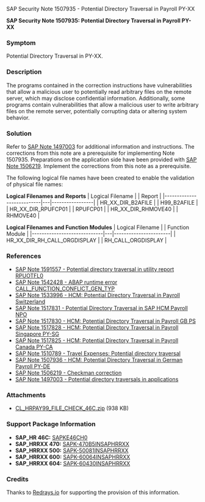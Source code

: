 SAP Security Note 1507935 - Potential Directory Traversal in Payroll PY-XX

**SAP Security Note 1507935: Potential Directory Traversal in Payroll PY-XX**

### **Symptom**
Potential Directory Traversal in PY-XX.

### **Description**
The programs contained in the correction instructions have vulnerabilities that allow a malicious user to potentially read arbitrary files on the remote server, which may disclose confidential information. Additionally, some programs contain vulnerabilities that allow a malicious user to write arbitrary files on the remote server, potentially corrupting data or altering system behavior.

### **Solution**
Refer to [SAP Note 1497003](https://me.sap.com/notes/1497003) for additional information and instructions. The corrections from this note are a prerequisite for implementing Note 1507935. Preparations on the application side have been provided with [SAP Note 1506219](https://me.sap.com/notes/1506219). Implement the corrections from this note as a prerequisite.

The following logical file names have been created to enable the validation of physical file names:

**Logical Filenames and Reports**
| Logical Filename          |   | Report          |
|---------------------------|---|-----------------|
| HR_XX_DIR_B2AFILE         |   | H99_B2AFILE     |
| HR_XX_DIR_RPUFCP01        |   | RPUFCP01        |
| HR_XX_DIR_RHMOVE40         |   | RHMOVE40        |

**Logical Filenames and Function Modules**
| Logical Filename            |   | Function Module       |
|-----------------------------|---|-----------------------|
| HR_XX_DIR_RH_CALL_ORGDISPLAY |   | RH_CALL_ORGDISPLAY   |

### **References**
- [SAP Note 1591557 - Potential directory traversal in utility report RPUOTFL0](https://me.sap.com/notes/1591557)
- [SAP Note 1542428 - ABAP runtime error CALL_FUNCTION_CONFLICT_GEN_TYP](https://me.sap.com/notes/1542428)
- [SAP Note 1533996 - HCM: Potential Directory Traversal in Payroll Switzerland](https://me.sap.com/notes/1533996)
- [SAP Note 1517831 - Potential Directory Traversal in SAP HCM Payroll NPO](https://me.sap.com/notes/1517831)
- [SAP Note 1517830 - HCM: Potential Directory Traversal in Payroll GB PS](https://me.sap.com/notes/1517830)
- [SAP Note 1517828 - HCM: Potential Directory Traversal in Payroll Singapore PY-SG](https://me.sap.com/notes/1517828)
- [SAP Note 1517825 - HCM: Potential Directory Traversal in Payroll Canada PY-CA](https://me.sap.com/notes/1517825)
- [SAP Note 1510789 - Travel Expenses: Potential directory traversal](https://me.sap.com/notes/1510789)
- [SAP Note 1507936 - HCM: Potential Directory Traversal in German Payroll PY-DE](https://me.sap.com/notes/1507936)
- [SAP Note 1506219 - Checkman correction](https://me.sap.com/notes/1506219)
- [SAP Note 1497003 - Potential directory traversals in applications](https://me.sap.com/notes/1497003)

### **Attachments**
- [CL_HRPAY99_FILE_CHECK_46C.zip](https://me.sap.com/sap/support/sapnotes/public/services/attachment.htm?iv_key=012003146900000359802010&iv_version=0005&iv_guid=F3258A48AC59D6468092052AD8C99C44) (938 KB)

### **Support Package Information**
- **SAP_HR 46C:** [SAPKE46CH0](https://me.sap.com/supportpackage/SAPKE46CH0)
- **SAP_HRRXX 470:** [SAPK-470B5INSAPHRRXX](https://me.sap.com/supportpackage/SAPK-470B5INSAPHRRXX)
- **SAP_HRRXX 500:** [SAPK-50081INSAPHRRXX](https://me.sap.com/supportpackage/SAPK-50081INSAPHRRXX)
- **SAP_HRRXX 600:** [SAPK-60064INSAPHRRXX](https://me.sap.com/supportpackage/SAPK-60064INSAPHRRXX)
- **SAP_HRRXX 604:** [SAPK-60430INSAPHRRXX](https://me.sap.com/supportpackage/SAPK-60430INSAPHRRXX)

### **Credits**
Thanks to [Redrays.io](https://redrays.io) for supporting the provision of this information.